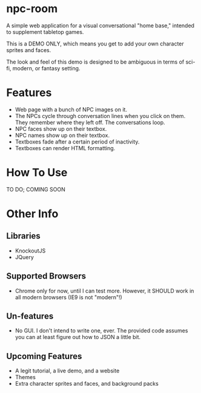 # npc-room

A simple web application for a visual conversational "home base," intended to supplement tabletop games.

This is a DEMO ONLY, which means you get to add your own character sprites and faces.

The look and feel of this demo is designed to be ambiguous in terms of sci-fi, modern, or fantasy setting.

# Features

* Web page with a bunch of NPC images on it.
* The NPCs cycle through conversation lines when you click on them.  They remember where they left off.  The conversations loop.
* NPC faces show up on their textbox.
* NPC names show up on their textbox.
* Textboxes fade after a certain period of inactivity.
* Textboxes can render HTML formatting.

# How To Use

TO DO; COMING SOON

# Other Info

## Libraries 

* KnockoutJS
* JQuery

## Supported Browsers

* Chrome only for now, until I can test more.  However, it SHOULD work in all modern browsers (IE9 is not "modern"!)

## Un-features

* No GUI. I don't intend to write one, ever. The provided code assumes you can at least figure out how to JSON a little bit.

## Upcoming Features

* A legit tutorial, a live demo, and a website
* Themes
* Extra character sprites and faces, and background packs